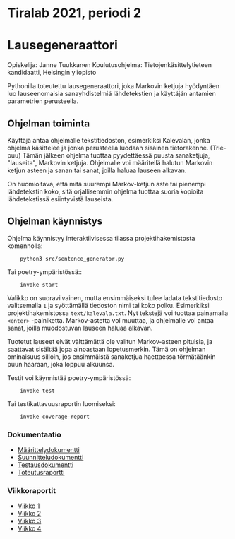 # Tiralab 2021, periodi 2

# Lausegeneraattori

Opiskelija: Janne Tuukkanen
Koulutusohjelma: Tietojenkäsittelytieteen kandidaatti, Helsingin yliopisto

Pythonilla toteutettu lausegeneraattori, joka Markovin ketjuja hyödyntäen luo lauseenomaisia sanayhdistelmiä lähdetekstien ja käyttäjän antamien parametrien perusteella.

## Ohjelman toiminta
Käyttäjä antaa ohjelmalle tekstitiedoston, esimerkiksi Kalevalan, jonka ohjelma käsittelee ja jonka perusteella luodaan sisäinen tietorakenne. (Trie-puu) Tämän jälkeen ohjelma tuottaa pyydettäessä puusta sanaketjuja, "lauseita", Markovin ketjuja. Ohjelmalle voi määritellä halutun Markovin ketjun asteen ja sanan tai sanat, joilla haluaa lauseen alkavan.

On huomioitava, että mitä suurempi Markov-ketjun aste tai pienempi lähdetekstin koko, sitä orjallisemmin ohjelma tuottaa suoria kopioita lähdetekstissä esiintyvistä lauseista.

## Ohjelman käynnistys

Ohjelma käynnistyy interaktiivisessa tilassa projektihakemistosta komennolla:


```
    python3 src/sentence_generator.py
```

Tai poetry-ympäristössä::

```
	invoke start
```

Valikko on suoraviivainen, mutta ensimmäiseksi tulee ladata tekstitiedosto valitsemalla `1` ja syöttämällä tiedoston nimi tai koko polku. Esimerkiksi projektihakemistossa `text/kalevala.txt`. Nyt tekstejä voi tuottaa painamalla `<enter>` -painiketta. Markov-astetta voi muuttaa, ja ohjelmalle voi antaa sanat, joilla muodostuvan lauseen haluaa alkavan.

Tuotetut lauseet eivät välttämättä ole valitun Markov-asteen pituisia, ja saattavat sisältää jopa ainoastaan lopetusmerkin. Tämä on ohjelman ominaisuus silloin, jos ensimmäistä sanaketjua haettaessa törmätäänkin puun haaraan, joka loppuu alkuunsa.

Testit voi käynnistää poetry-ympäristössä:
```
	invoke test
```	
Tai testikattavuusraportin luomiseksi:
```
	invoke coverage-report
```	


### Dokumentaatio
* [Määrittelydokumentti](https://github.com/jatufin/lausegeneraattori/blob/master/dokumentaatio/maarittelydokumentti.md)
* [Suunnitteludokumentti](https://github.com/jatufin/lausegeneraattori/blob/master/dokumentaatio/suunnitteludokumentti.md)
* [Testausdokumentti](https://github.com/jatufin/lausegeneraattori/blob/master/dokumentaatio/testausdokumentti.md)
* [Toteutusraportti](https://github.com/jatufin/lausegeneraattori/blob/master/dokumentaatio/Toteutusraportti.md)
### Viikkoraportit
* [Viikko 1](https://github.com/jatufin/lausegeneraattori/blob/master/dokumentaatio/viikkoraportti-01.md)
* [Viikko 2](https://github.com/jatufin/lausegeneraattori/blob/master/dokumentaatio/viikkoraportti-02.md)
* [Viikko 3](https://github.com/jatufin/lausegeneraattori/blob/master/dokumentaatio/viikkoraportti-03.md)
* [Viikko 4](https://github.com/jatufin/lausegeneraattori/blob/master/dokumentaatio/viikkoraportti-04.md)
